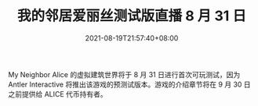 ﻿---
title: "我的邻居爱丽丝测试版直播 8 月 31 日"
date: 2021-08-19T21:57:40+08:00
lastmod: 2021-08-19T16:45:40+08:00
draft: false
authors: ["Egil"]
description: "My Neighbor Alice 的虚拟建筑世界将于 8 月 31 日进行首次可玩测试，因为 Antler Interactive 将推出该游戏的预测试版本。游戏的介绍章节将在 9 月 30 日之前提供给 ALICE 代币持有者。"
featuredImage: "my-neighbor-alice-test-version-live-august-31st.png"
tags: ["Virtual World","虚拟世界","Play to Earn"]
categories: ["news"]
news: ["虚拟世界"]
weight: 
lightgallery: true
pinned: false
recommend: false
recommend1: false
---

My Neighbor Alice 的虚拟建筑世界将于 8 月 31 日进行首次可玩测试，因为 Antler Interactive 将推出该游戏的预测试版本。游戏的介绍章节将在 9 月 30 日之前提供给 ALICE 代币持有者。

<!--more-->

